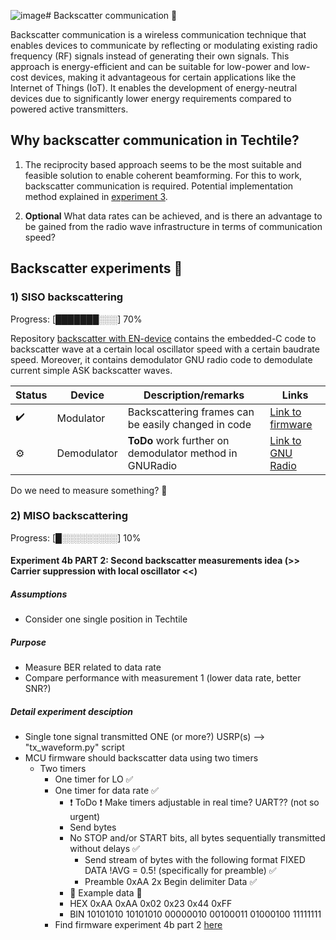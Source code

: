 ![image](https://github.com/techtile-by-dramco/experiments/assets/33618569/49bd7156-1fce-4509-952f-f1fd7937a443)# Backscatter communication 📡

Backscatter communication is a wireless communication technique that enables devices to communicate by reflecting or modulating existing radio frequency (RF) signals instead of generating their own signals. This approach is energy-efficient and can be suitable for low-power and low-cost devices, making it advantageous for certain applications like the Internet of Things (IoT). It enables the development of energy-neutral devices due to significantly lower energy requirements compared to powered active transmitters.

## Why backscatter communication in Techtile?

1) The reciprocity based approach seems to be the most suitable and feasible solution to enable coherent beamforming. For this to work, backscatter communication is required. Potential implementation method explained in [experiment 3](https://github.com/techtile-by-dramco/experiments/tree/main/03_geometry_based_beamforming).

2) **Optional** What data rates can be achieved, and is there an advantage to be gained from the radio wave infrastructure in terms of communication speed?


## Backscatter experiments 🧪

### 1) SISO backscattering

Progress: [███████░░░] 70%

Repository [backscatter with EN-device](https://github.com/techtile-by-dramco/EN-device-backscatter) contains the embedded-C code to backscatter wave at a certain local oscillator speed with a certain baudrate speed.
Moreover, it contains demodulator GNU radio code to demodulate current simple ASK backscatter waves.

| Status | Device | Description/remarks | Links | 
|-|-|-|-|
|✔️ | Modulator | Backscattering frames can be easily changed in code | [Link to firmware](https://github.com/techtile-by-dramco/EN-device-backscatter/tree/main/firmware-vscode) |
|⚙️ | Demodulator | **ToDo** work further on demodulator method in GNURadio | [Link to GNU Radio](https://github.com/techtile-by-dramco/EN-device-backscatter/tree/main/gnuradio/receiver) |

Do we need to measure something? 🤔

### 2) MISO backscattering

Progress: [█░░░░░░░░░] 10%


#### Experiment 4b PART 2: Second backscatter measurements idea (>> Carrier suppression with local oscillator <<)

##### Assumptions
  * Consider one single position in Techtile
  
##### Purpose 
  * Measure BER related to data rate
  * Compare performance with measurement 1 (lower data rate, better SNR?)

##### Detail experiment desciption
* Single tone signal transmitted ONE (or more?) USRP(s) --> "tx_waveform.py" script
* MCU firmware should backscatter data using two timers 
  * Two timers 
    * One timer for LO ✅
    * One timer for data rate ✅
		* ❗ ToDo ❗ Make timers adjustable in real time? UART?? (not so urgent)
	  * Send bytes
      *  No STOP and/or START bits, all bytes sequentially transmitted without delays ✅
			*  Send stream of bytes with the following format FIXED DATA !AVG = 0.5! (specifically for preamble) ✅
			*  Preamble	0xAA 2x Begin delimiter	Data ✅
	    *  📙 Example data 📙
        *  HEX 0xAA 0xAA 0x02 0x23 0x44 0xFF
        *  BIN 10101010 10101010 00000010 00100011 01000100 11111111
    *  Find firmware experiment 4b part 2 [here](https://github.com/techtile-by-dramco/EN-device-backscatter/tree/main/firmware-vscode-exp-4b-part-2)




